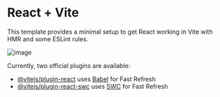 # React + Vite

This template provides a minimal setup to get React working in Vite with HMR and some ESLint rules.

![image](https://github.com/user-attachments/assets/82114349-c8b2-4332-a755-04d48c87c9c3)

Currently, two official plugins are available:

- [@vitejs/plugin-react](https://github.com/vitejs/vite-plugin-react/blob/main/packages/plugin-react/README.md) uses [Babel](https://babeljs.io/) for Fast Refresh
- [@vitejs/plugin-react-swc](https://github.com/vitejs/vite-plugin-react-swc) uses [SWC](https://swc.rs/) for Fast Refresh
